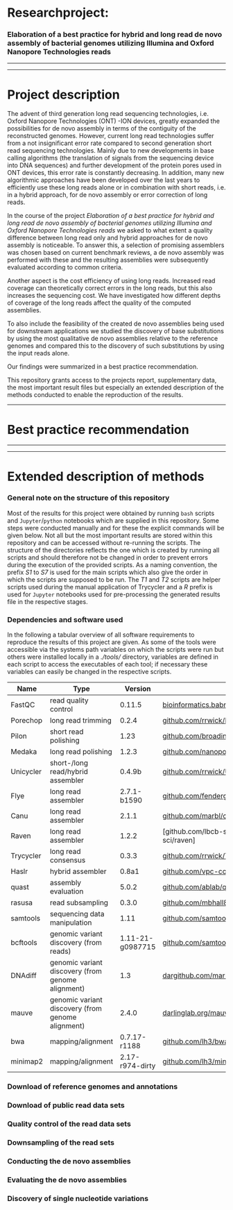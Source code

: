 # Researchproject:
### Elaboration of a best practice for hybrid and long read de novo assembly of bacterial genomes utilizing Illumina and Oxford Nanopore Technologies reads
***
***
# Project description
The advent of third generation long read sequencing technologies, i.e. Oxford Nanopore Technologies (ONT) -ION devices, greatly expanded the possibilities for de novo assembly in terms of the contiguity of the reconstructed genomes. However, current long read technologies suffer from a not insignificant error rate compared to second generation short read sequencing technologies. Mainly due to new developments in base calling algorithms (the translation of signals from the sequencing device into DNA sequences) and further development of the protein pores used in ONT devices, this error rate is constantly decreasing. In addition, many new algorithmic approaches have been developed over the last years to efficiently use these long reads alone or in combination with short reads, i.e. in a hybrid approach, for de novo assembly or error correction of long reads.

In the course of the project _Elaboration of a best practice for hybrid and long read de novo assembly of bacterial genomes utilizing Illumina and Oxford Nanopore Technologies reads_ we asked to what extent a quality difference between long read only and hybrid approaches for de novo assembly is noticeable. To answer this, a selection of promising assemblers was chosen based on current benchmark reviews, a de novo assembly was performed with these and the resulting assemblies were subsequently evaluated according to common criteria.

Another aspect is the cost efficiency of using long reads. Increased read coverage can theoretically correct errors in the long reads, but this also increases the sequencing cost. We have investigated how different depths of coverage of the long reads affect the quality of the computed assemblies.

To also include the feasibility of the created de novo assemblies being used for downstream applications we studied the discovery of base substitutions by using the most qualitative de novo assemblies relative to the reference genomes and compared this to the discovery of such substitutions by using the input reads alone.

Our findings were summarized in a best practice recommendation.

This repository grants access to the projects report, supplementary data, the most important result files but especially an extended description of the methods conducted to enable the reproduction of the results.
***
# Best practice recommendation
***
***
# Extended description of methods
### General note on the structure of this repository
Most of the results for this project were obtained by running `bash` scripts and `Jupyter`/`python` notebooks which are supplied in this repository. Some steps were conducted manually and for these the explicit commands will be given below. Not all but the most important results are stored within this repository and can be accessed without re-running the scripts. The structure of the directories reflects the one which is created by running all scripts and should therefore not be changed in order to prevent errors during the execution of the provided scripts. As a naming convention, the prefix _S1_ to _S7_ is used for the main scripts which also give the order in which the scripts are supposed to be run. The _T1_ and _T2_ scripts are helper scripts used during the manual application of Trycycler and a _R_ prefix is used for `Jupyter` notebooks used for pre-processing the generated results file in the respective stages.

### Dependencies and software used
In the following a tabular overview of all software requirements to reproduce the results of this project are given. As some of the tools were accessible via the systems path variables on which the scripts were run but others were installed locally in a _./tools/_ directory, variables are defined in each script to access the executables of each tool; if necessary these variables can easily be changed in the respective scripts.

| Name | Type | Version | Access | Publication |
|-|-|-|-|-|
| FastQC | read quality control | 0.11.5 | [bioinformatics.babraham.ac.uk/projects/fastqc/](bioinformatics.babraham.ac.uk/projects/fastqc/) | - |
| Porechop | long read trimming | 0.2.4 | [github.com/rrwick/Porechop](github.com/rrwick/Porechop) | - |
| Pilon | short read polishing | 1.23 | [github.com/broadinstitute/pilon](github.com/broadinstitute/pilon) | [doi.org/10.1371/journal.pone.0112963](doi.org/10.1371/journal.pone.0112963) |
| Medaka | long read polishing | 1.2.3 | [github.com/nanoporetech/medaka](github.com/nanoporetech/medaka) | - |
| Unicycler | short-/long read/hybrid assembler | 0.4.9b | [github.com/rrwick/Unicycler](github.com/rrwick/Unicycler) | [doi.org/10.1371/journal.pcbi.1005595](doi.org/10.1371/journal.pcbi.1005595) |
| Flye | long read assembler | 2.7.1-b1590 | [github.com/fenderglass/Flye](github.com/fenderglass/Flye) | [doi.org/10.1038/s41587-019-0072-8](doi.org/10.1038/s41587-019-0072-8) |
| Canu | long read assembler | 2.1.1 | [github.com/marbl/canu](github.com/marbl/canu) | [doi.org/10.1101/gr.215087.116](doi.org/10.1101/gr.215087.116) |
| Raven | long read assembler | 1.2.2 | [github.com/lbcb-sci/raven][github.com/lbcb-sci/raven] | [doi.org/10.1101/2020.08.07.242461](doi.org/10.1101/2020.08.07.242461) |
| Trycycler | long read consensus | 0.3.3 | [github.com/rrwick/Trycycler](github.com/rrwick/Trycycler) | - |
| Haslr | hybrid assembler | 0.8a1 | [github.com/vpc-ccg/haslr](github.com/vpc-ccg/haslr) | [doi.org/10.1101/2020.01.27.921817](doi.org/10.1101/2020.01.27.921817) |
| quast | assembly evaluation | 5.0.2 | [github.com/ablab/quast](github.com/ablab/quast) | [doi.org/10.1093/bioinformatics/bty266](doi.org/10.1093/bioinformatics/bty266) |
| rasusa | read subsampling | 0.3.0 | [github.com/mbhall88/rasusa](github.com/mbhall88/rasusa) | [doi.org/10.5281/zenodo.3731394](doi.org/10.5281/zenodo.3731394) |
| samtools | sequencing data manipulation | 1.11 | [github.com/samtools/samtools](github.com/samtools/samtools) | [doi.org/10.1093/bioinformatics/btp352](doi.org/10.1093/bioinformatics/btp352) |
| bcftools | genomic variant discovery (from reads) | 1.11-21-g0987715 | [github.com/samtools/bcftools](github.com/samtools/bcftools) | [dx.doi.org/10.1093%2Fbioinformatics%2Fbtr509](dx.doi.org/10.1093%2Fbioinformatics%2Fbtr509) |
| DNAdiff | genomic variant discovery (from genome alignment) | 1.3 | [dargithub.com/marbl/MUMmer3](github.com/marbl/MUMmer3) | [doi.org/10.1186/gb-2004-5-2-r12](doi.org/10.1186/gb-2004-5-2-r12) |
| mauve | genomic variant discovery (from genome alignment) | 2.4.0 | [darlinglab.org/mauve/mauve.html](darlinglab.org/mauve/mauve.html) | [doi.org/10.1371/journal.pone.0011147](doi.org/10.1371/journal.pone.0011147) |
| bwa | mapping/alignment | 0.7.17-r1188 | [github.com/lh3/bwa](github.com/lh3/bwa) | [arxiv.org/abs/1303.3997](arxiv.org/abs/1303.3997) |
| minimap2 | mapping/alignment | 2.17-r974-dirty | [github.com/lh3/minimap2](github.com/lh3/minimap2) | [doi.org/10.1093/bioinformatics/bty191](doi.org/10.1093/bioinformatics/bty191) |


### Download of reference genomes and annotations
### Download of public read data sets
### Quality control of the read data sets
### Downsampling of the read sets
### Conducting the de novo assemblies
### Evaluating the de novo assemblies
### Discovery of single nucleotide variations 